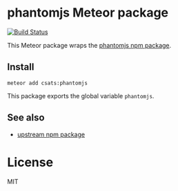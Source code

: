 # phantomjs Meteor package

[![Build Status](https://travis-ci.org/csats/meteor-npm-phantomjs.svg?branch=master)](https://travis-ci.org/csats/meteor-npm-phantomjs)

This Meteor package wraps the [phantomjs npm package](https://www.npmjs.com/package/phantomjs).

## Install

    meteor add csats:phantomjs

This package exports the global variable `phantomjs`.

## See also

* [upstream npm package](https://www.npmjs.com/package/phantomjs)

# License

MIT

